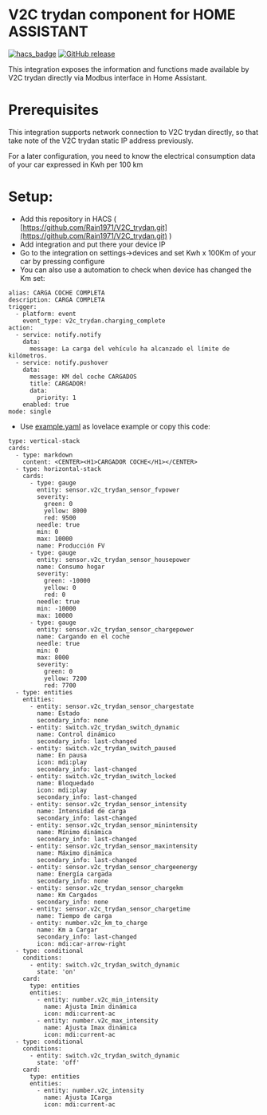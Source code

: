 # V2C trydan component for HOME ASSISTANT

[![hacs_badge](https://img.shields.io/badge/HACS-Default-orange.svg)](https://github.com/hacs/integration)
[![GitHub release](https://img.shields.io/github/release/Rain1971/V2C_trydant.svg)](https://GitHub.com//Rain1971/V2C_trydant/releases/)

This integration exposes the information and functions made available by V2C trydan directly via Modbus interface in Home Assistant.

# Prerequisites

This integration supports network connection to V2C trydan directly, so that take note of the V2C trydan static IP address previously. 

For a later configuration, you need to know the electrical consumption data of your car expressed in Kwh per 100 km

# Setup:

* Add this repository in HACS ( [https://github.com/Rain1971/V2C_trydan.git](https://github.com/Rain1971/V2C_trydan.git) )
* Add integration and put there your device IP
* Go to the integration on settings->devices and set Kwh x 100Km of your car by pressing configure
* You can also use a automation to check when device has changed the Km set:
```
alias: CARGA COCHE COMPLETA
description: CARGA COMPLETA
trigger:
  - platform: event
    event_type: v2c_trydan.charging_complete
action:
  - service: notify.notify
    data:
      message: La carga del vehículo ha alcanzado el límite de kilómetros.
  - service: notify.pushover
    data:
      message: KM del coche CARGADOS
      title: CARGADOR!
      data:
        priority: 1
    enabled: true
mode: single
```
* Use [example.yaml](https://raw.githubusercontent.com/Rain1971/V2C_trydan/main/example.yaml) as lovelace example or copy this code:

```
type: vertical-stack
cards:
  - type: markdown
    content: <CENTER><H1>CARGADOR COCHE</H1></CENTER>
  - type: horizontal-stack
    cards:
      - type: gauge
        entity: sensor.v2c_trydan_sensor_fvpower
        severity:
          green: 0
          yellow: 8000
          red: 9500
        needle: true
        min: 0
        max: 10000
        name: Producción FV
      - type: gauge
        entity: sensor.v2c_trydan_sensor_housepower
        name: Consumo hogar
        severity:
          green: -10000
          yellow: 0
          red: 0
        needle: true
        min: -10000
        max: 10000
      - type: gauge
        entity: sensor.v2c_trydan_sensor_chargepower
        name: Cargando en el coche
        needle: true
        min: 0
        max: 8000
        severity:
          green: 0
          yellow: 7200
          red: 7700
  - type: entities
    entities:
      - entity: sensor.v2c_trydan_sensor_chargestate
        name: Estado
        secondary_info: none
      - entity: switch.v2c_trydan_switch_dynamic
        name: Control dinámico
        secondary_info: last-changed
      - entity: switch.v2c_trydan_switch_paused
        name: En pausa
        icon: mdi:play
        secondary_info: last-changed
      - entity: switch.v2c_trydan_switch_locked
        name: Bloquedado
        icon: mdi:play
        secondary_info: last-changed
      - entity: sensor.v2c_trydan_sensor_intensity
        name: Intensidad de carga
        secondary_info: last-changed
      - entity: sensor.v2c_trydan_sensor_minintensity
        name: Mínimo dinámica
        secondary_info: last-changed
      - entity: sensor.v2c_trydan_sensor_maxintensity
        name: Máximo dinámica
        secondary_info: last-changed
      - entity: sensor.v2c_trydan_sensor_chargeenergy
        name: Energía cargada
        secondary_info: none
      - entity: sensor.v2c_trydan_sensor_chargekm
        name: Km Cargados
        secondary_info: none
      - entity: sensor.v2c_trydan_sensor_chargetime
        name: Tiempo de carga
      - entity: number.v2c_km_to_charge
        name: Km a Cargar
        secondary_info: last-changed
        icon: mdi:car-arrow-right
  - type: conditional
    conditions:
      - entity: switch.v2c_trydan_switch_dynamic
        state: 'on'
    card:
      type: entities
      entities:
        - entity: number.v2c_min_intensity
          name: Ajusta Imin dinámica
          icon: mdi:current-ac
        - entity: number.v2c_max_intensity
          name: Ajusta Imax dinámica
          icon: mdi:current-ac
  - type: conditional
    conditions:
      - entity: switch.v2c_trydan_switch_dynamic
        state: 'off'
    card:
      type: entities
      entities:
        - entity: number.v2c_intensity
          name: Ajusta ICarga
          icon: mdi:current-ac
```
